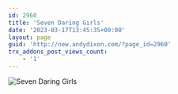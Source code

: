 ```yaml
---
id: 2960
title: 'Seven Daring Girls'
date: '2023-03-17T13:45:35+00:00'
layout: page
guid: 'http://new.andydixon.com/?page_id=2960'
trx_addons_post_views_count:
    - '1'
---
```


![Seven Daring Girls](https://i0.wp.com/assets.g8x2.ldn.idrivee2-23.com/posters/Seven%20Daring%20Girls%2001.jpg?w=1200&ssl=1 "Seven Daring Girls")
